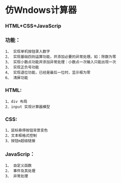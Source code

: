 # 仿Wndows计算器
### HTML+CSS+JavaScrip

### 功能：
	1、 实现单机按钮录入数字
	2、 实现基础四则运算功能，并添加必要的异常处理。如：除数为零
	3、 实现小数点功能并添加异常处理：小数点一次输入只能出现一次
	3、 实现正负号功能
	4、 实现退位功能，已经是最后一位时，显示框为零
	6、 清屏功能

### HTML:
	1、div 布局
	2、input 实现计算器模型

### CSS:
	1、鼠标悬停按钮背景变色
	2、文本框格式控制   
	3、按钮m超级链接

### JavaScrip：
	1、 自定义函数
	2、 事件及其处理
	3、 异常处理



